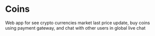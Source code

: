 # Coins
Web app for see crypto currencies market last price update, buy coins using payment gateway, and chat with other users in global live chat
